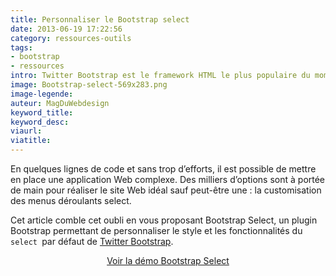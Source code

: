 ```yaml
---
title: Personnaliser le Bootstrap select
date: 2013-06-19 17:22:56
category: ressources-outils
tags:
- bootstrap
- ressources
intro: Twitter Bootstrap est le framework HTML le plus populaire du moment.
image: Bootstrap-select-569x283.png
image-legende:
auteur: MagDuWebdesign
keyword_title:
keyword_desc:
viaurl:
viatitle:
---
```


<p>En quelques lignes de code et&nbsp;sans trop d’efforts, il est possible de mettre en place une application Web complexe. Des milliers d’options sont à portée de main pour réaliser le site Web idéal sauf peut-être une : la customisation des menus déroulants select.</p>
<p>Cet article comble cet oubli en vous proposant Bootstrap Select, un plugin Bootstrap permettant de personnaliser le style et les fonctionnalités du <code>select </code>par défaut de <a title="Bootstrap Lovers – 10+ Ressources, Thèmes et Kits CSS UI" href="http://magazineduwebdesign.com/bootstrap-ressources-template-kit-ui-bouton">Twitter Bootstrap</a>.</p>
<p style="text-align: center;"><a class="button primary radius" href="http://silviomoreto.github.io/bootstrap-select/" target="_blank">Voir la démo Bootstrap Select</a></p>
